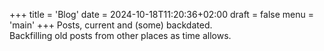 +++
title = 'Blog'
date = 2024-10-18T11:20:36+02:00
draft = false
menu = 'main'
+++
Posts, current and (some) backdated.  
Backfilling old posts from other places as time allows. 